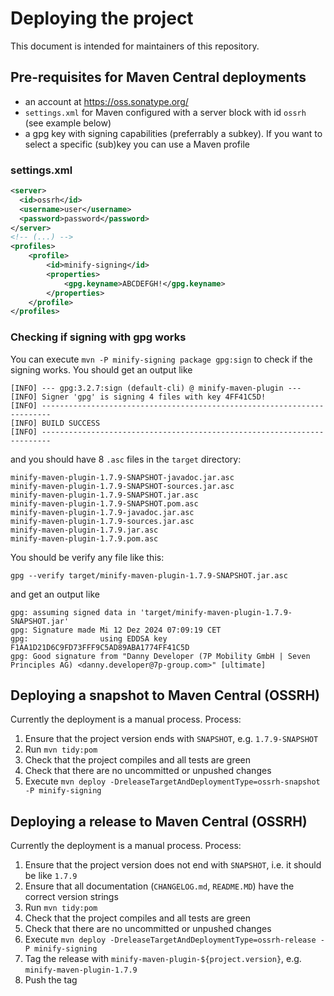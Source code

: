 # Deploying the project

This document is intended for maintainers of this repository. 

## Pre-requisites for Maven Central deployments

- an account at https://oss.sonatype.org/ 
- `settings.xml` for Maven configured with a server block with id `ossrh` (see example below)
- a gpg key with signing capabilities (preferrably a subkey). If you want to select a specific (sub)key you can use a Maven profile

### settings.xml
```xml
<server>
  <id>ossrh</id>
  <username>user</username>
  <password>password</password>
</server>
<!-- (...) -->
<profiles>
    <profile>
        <id>minify-signing</id>
        <properties>
            <gpg.keyname>ABCDEFGH!</gpg.keyname>
        </properties>
    </profile>
</profiles>
```
### Checking if signing with gpg works

You can execute `mvn -P minify-signing package gpg:sign` to check if the signing works. You should get an output like
```text
[INFO] --- gpg:3.2.7:sign (default-cli) @ minify-maven-plugin ---
[INFO] Signer 'gpg' is signing 4 files with key 4FF41C5D!
[INFO] ------------------------------------------------------------------------
[INFO] BUILD SUCCESS
[INFO] ------------------------------------------------------------------------
```
and you should have 8 `.asc` files in the `target` directory:
```text
minify-maven-plugin-1.7.9-SNAPSHOT-javadoc.jar.asc
minify-maven-plugin-1.7.9-SNAPSHOT-sources.jar.asc
minify-maven-plugin-1.7.9-SNAPSHOT.jar.asc
minify-maven-plugin-1.7.9-SNAPSHOT.pom.asc
minify-maven-plugin-1.7.9-javadoc.jar.asc
minify-maven-plugin-1.7.9-sources.jar.asc
minify-maven-plugin-1.7.9.jar.asc
minify-maven-plugin-1.7.9.pom.asc
```
You should be verify any file like this:
```shell
gpg --verify target/minify-maven-plugin-1.7.9-SNAPSHOT.jar.asc
```
and get an output like
```text
gpg: assuming signed data in 'target/minify-maven-plugin-1.7.9-SNAPSHOT.jar'
gpg: Signature made Mi 12 Dez 2024 07:09:19 CET
gpg:                using EDDSA key F1AA1D21D6C9FD73FFF9C5AD89ABA1774FF41C5D
gpg: Good signature from "Danny Developer (7P Mobility GmbH | Seven Principles AG) <danny.developer@7p-group.com>" [ultimate]
```

## Deploying a snapshot to Maven Central (OSSRH)

Currently the deployment is a manual process. Process:
1. Ensure that the project version ends with `SNAPSHOT`, e.g. `1.7.9-SNAPSHOT`
2. Run `mvn tidy:pom`
3. Check that the project compiles and all tests are green
4. Check that there are no uncommitted or unpushed changes
5. Execute `mvn deploy -DreleaseTargetAndDeploymentType=ossrh-snapshot -P minify-signing`

## Deploying a release to Maven Central (OSSRH)

Currently the deployment is a manual process. Process:
1. Ensure that the project version does not end with `SNAPSHOT`, i.e. it should be like `1.7.9`
2. Ensure that all documentation (`CHANGELOG.md`, `README.MD`) have the correct version strings
3. Run `mvn tidy:pom`
4. Check that the project compiles and all tests are green
5. Check that there are no uncommitted or unpushed changes
6. Execute `mvn deploy -DreleaseTargetAndDeploymentType=ossrh-release -P minify-signing`
7. Tag the release with `minify-maven-plugin-${project.version}`, e.g. `minify-maven-plugin-1.7.9`
8. Push the tag